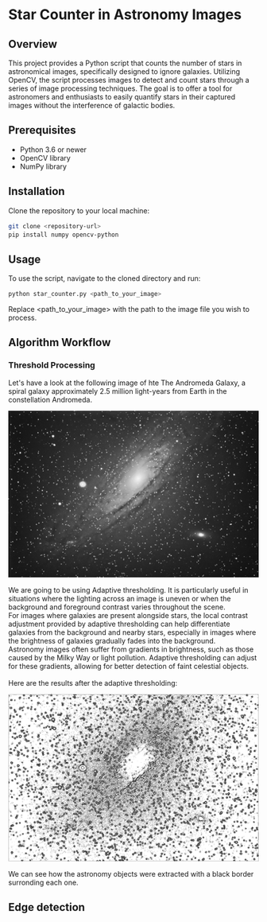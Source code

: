 # Star Counter in Astronomy Images

## Overview
This project provides a Python script that counts the number of stars in astronomical images, specifically designed to ignore galaxies. Utilizing OpenCV, the script processes images to detect and count stars through a series of image processing techniques. The goal is to offer a tool for astronomers and enthusiasts to easily quantify stars in their captured images without the interference of galactic bodies.

## Prerequisites
- Python 3.6 or newer
- OpenCV library
- NumPy library

## Installation
Clone the repository to your local machine:
```bash
git clone <repository-url>
pip install numpy opencv-python
```
## Usage
To use the script, navigate to the cloned directory and run:

```bash
python star_counter.py <path_to_your_image>
```
Replace <path_to_your_image> with the path to the image file you wish to process.

## Algorithm Workflow

### Threshold Processing
Let's have a look at the following image of hte The Andromeda Galaxy, a spiral galaxy approximately 2.5 million light-years from Earth in the constellation Andromeda.</br>
<p align="center">
  <img src='images/img_1.png' width='512'>
</p>
We are going to be using Adaptive thresholding. It is particularly useful in situations where the lighting across an image is uneven or when the background and foreground contrast varies throughout the scene. </br>
For images where galaxies are present alongside stars, the local contrast adjustment provided by adaptive thresholding can help differentiate galaxies from the background and nearby stars, especially in images where the brightness of galaxies gradually fades into the background.</br>
Astronomy images often suffer from gradients in brightness, such as those caused by the Milky Way or light pollution. Adaptive thresholding can adjust for these gradients, allowing for better detection of faint celestial objects.</br></br>
Here are the results after the adaptive thresholding:
<p align="center">
  <img src='images/thresh.png' width='512'>
</p>
We can see how the astronomy objects were extracted with a black border surronding each one.

## Edge detection

